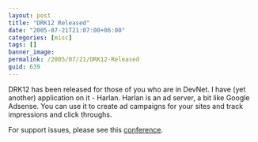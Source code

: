```yaml
---
layout: post
title: "DRK12 Released"
date: "2005-07-21T21:07:00+06:00"
categories: [misc]
tags: []
banner_image: 
permalink: /2005/07/21/DRK12-Released
guid: 639
---
```


DRK12 has been released for those of you who are in DevNet. I have (yet another) application on it - Harlan. Harlan is an ad server, a bit like Google Adsense. You can use it to create ad campaigns for your sites and track impressions and click throughs. 

For support issues, please see this <a href="http://ray.camdenfamily.com/forums/forums.cfm?conferenceid=3C04FA81-CBC4-8299-C180DF3E13D468CB">conference</a>.